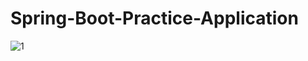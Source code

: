 # Spring-Boot-Practice-Application

![1](https://github.com/oshini-98/Spring-Boot-Practice-Application/assets/76173707/ce096a42-260d-4a76-b593-9f0c2465d78f)
